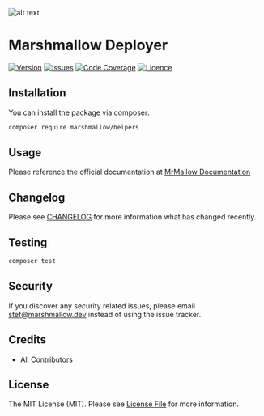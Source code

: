 ![alt text](https://marshmallow.dev/cdn/media/logo-red-237x46.png "marshmallow.")

# Marshmallow Deployer
[![Version](https://img.shields.io/packagist/v/marshmallow/helpers)](https://github.com/marshmallow-packages/helpers)
[![Issues](https://img.shields.io/github/issues/marshmallow-packages/helpers)](https://github.com/marshmallow-packages/helpers)
[![Code Coverage](https://img.shields.io/badge/coverage-100%25-success)](https://github.com/marshmallow-packages/helpers)
[![Licence](https://img.shields.io/github/license/marshmallow-packages/helpers)](https://github.com/marshmallow-packages/helpers)

## Installation

You can install the package via composer:
``` bash
composer require marshmallow/helpers
```

## Usage
Please reference the official documentation at [MrMallow Documentation](https://mrmallow.nl/packages/support/helpers.html)

## Changelog

Please see [CHANGELOG](CHANGELOG.md) for more information what has changed recently.

## Testing

```bash
composer test
```

## Security

If you discover any security related issues, please email stef@marshmallow.dev instead of using the issue tracker.

## Credits

- [All Contributors](../../contributors)

## License

The MIT License (MIT). Please see [License File](LICENSE.md) for more information.
